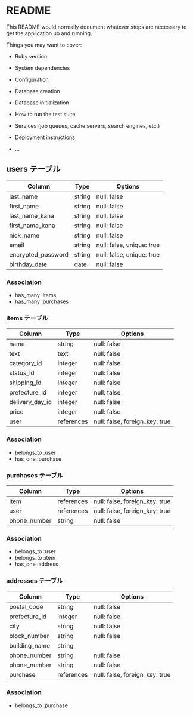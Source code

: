 # README

This README would normally document whatever steps are necessary to get the
application up and running.

Things you may want to cover:

* Ruby version

* System dependencies

* Configuration

* Database creation

* Database initialization

* How to run the test suite

* Services (job queues, cache servers, search engines, etc.)

* Deployment instructions

* ...


## users  テーブル

| Column              | Type       | Options                        |
| ------------------- | ---------- | ------------------------------ |
| last_name           | string     | null: false                    |
| first_name          | string     | null: false                    |
| last_name_kana      | string     | null: false                    |
| first_name_kana     | string     | null: false                    |
| nick_name           | string     | null: false                    |
| email               | string     | null: false, unique: true      |
| encrypted_password  | string     | null: false, unique: true      |
| birthday_date       | date       | null: false                    |


### Association
- has_many :items
- has_many :purchases


### items  テーブル

| Column           | Type       | Options                          |
| ---------------- | ---------- | -------------------------------- |
| name             | string     | null: false                      |
| text             | text       | null: false                      |
| category_id      | integer    | null: false                      |
| status_id        | integer    | null: false                      |
| shipping_id      | integer    | null: false                      |
| prefecture_id    | integer    | null: false                      |
| delivery_day_id | integer     | null: false                      |
| price            | integer    | null: false                      |
| user             | references | null: false, foreign_key: true   |

### Association
- belongs_to :user
- has_one :purchase



### purchases  テーブル

| Column          | Type       | Options                        |
| --------------- | ---------- | ------------------------------ |
| item            | references | null: false, foreign_key: true |
| user            | references | null: false, foreign_key: true |
| phone_number    | string     | null: false                    |

### Association
- belongs_to :user
- belongs_to :item
- has_one :address


### addresses  テーブル

| Column          | Type       | Options                        |
| --------------- | ---------- | ------------------------------ |
| postal_code     | string     | null: false                    |
| prefecture_id   | integer    | null: false                    |
| city            | string     | null: false                    |
| block_number    | string     | null: false                    |
| building_name   | string     |                                |
| phone_number    | string     | null: false                    |
| phone_number    | string     | null: false                    |
| purchase        | references | null: false, foreign_key: true |

### Association
- belongs_to :purchase

